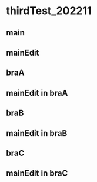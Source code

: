 # thirdTest_202211

## main
## mainEdit
## braA

## mainEdit in braA

## braB

## mainEdit in braB
## braC

## mainEdit in braC
